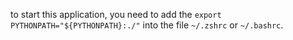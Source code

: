 to start this application, you need to add the `export PYTHONPATH="${PYTHONPATH}:./"` into the file `~/.zshrc` or `~/.bashrc`.
